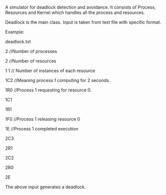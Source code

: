 A simulator for deadlock detection and avoidance. It consists of Process, Resources and Kernel which handles all the process and resources.

Deadlock is the main class. Input is taken from text file with specific format.

Example:

deadlock.txt

2   //Number of processes

2   //Number of resources

1 1   // Number of instances of each resource

1C2   //Meaning process 1 computing for 2 seconds.

1R0   //Process 1 requesting for resource 0.

1C1

1R1

1F0   //Process 1 releasing resource 0

1E    //Process 1 completed execution

2C3

2R1

2C2

2R0

2E

The above input generates a deadlock.
